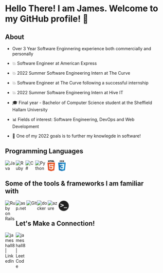 # Hello There! I am James. Welcome to my GitHub profile! 🎯

## About
- Over 3 Year Software Enginnering experience both commercially and personally

- 💥 Software Engineer at American Express
- 💥 2022 Summer Software Engineering Intern at The Curve
- 💥 Software Engineer at The Curve following a successful internship
- 💥 2022 Summer Software Engineering Intern at Hive IT
- 🎓 Final year - Bachelor of Computer Science student at the Sheffield Hallam University
- 📊 Fields of interest: Software Engineering, DevOps and Web Development
- 🚀 One of my 2022 goals is to further my knowlegde in software!

## Programming Languages
[<img align="left" alt="Java" width="35px" src="https://cdn4.iconfinder.com/data/icons/logos-and-brands/512/181_Java_logo_logos-512.png" />][java]
[<img align="left" alt="Ruby" width="32px" src="https://upload.wikimedia.org/wikipedia/commons/thumb/7/73/Ruby_logo.svg/1200px-Ruby_logo.svg.png" />][ruby]
[<img align="left" alt="C#" width="32px" src="https://e7.pngegg.com/pngimages/328/221/png-clipart-c-programming-language-logo-microsoft-visual-studio-net-framework-javascript-icon-purple-logo.png"/>][c#]
[<img align="left" alt="Python" width="35px" src="https://cdn.picpng.com/logo/language-logo-python-44976.png" />][python]
[<img align="left" alt="HTML5" width="35px" src="https://raw.githubusercontent.com/github/explore/80688e429a7d4ef2fca1e82350fe8e3517d3494d/topics/html/html.png" />][html]
[<img align="left" alt="CSS3" width="35px" src="https://raw.githubusercontent.com/github/explore/80688e429a7d4ef2fca1e82350fe8e3517d3494d/topics/css/css.png" />][css]
<br/>
<br/>

## Some of the tools & frameworks I am familiar with
[<img align="left" alt="Ruby on Rails" width="35px" src="https://www.spaceo.ca/wp-content/uploads/2020/12/startup_log.svg" />][ruby_on_rails]
[<img align="left" alt="asp.net" width="35px" src="https://e7.pngegg.com/pngimages/534/663/png-clipart-net-framework-software-framework-c-microsoft-asp-net-microsoft-blue-angle.png"/>][asp.net]
[<img align="left" alt="Git" width="35px" src="https://git-scm.com/images/logos/downloads/Git-Icon-1788C.png" />][git]
[<img align="left" alt="docker" width="35px" src="https://toppng.com/uploads/preview/docker-logo-116093594376yxkrwzocu.png" />][docker]
[<img align="left" alt="azure" width="35px" src="https://swimburger.net/media/ppnn3pcl/azure.png" />][azure]
[<img align="left" alt="Terminal" width="35px" src="https://raw.githubusercontent.com/github/explore/80688e429a7d4ef2fca1e82350fe8e3517d3494d/topics/terminal/terminal.png" />][terminal]


<br/>
<br/>

## Let's Make a Connection!
[<img align="left" alt="jameshall8 | LinkedIn" width="35px" src="https://cdn-icons-png.flaticon.com/512/174/174857.png" />][linkedin]
[<img align="left" alt="jameshall8 | LeetCode" width="35px" src="https://upload.wikimedia.org/wikipedia/commons/thumb/a/ab/LeetCode_logo_white_no_text.svg/1734px-LeetCode_logo_white_no_text.svg.png" />][leetcode]

<br/>
<br/>
<br/>

<!--LINKS-->
[python]: https://www.python.org/about/
[docker]: https://www.docker.com/
[azure]: https://azure.microsoft.com/en-us/
[ruby]: https://www.ruby-lang.org/en/about/
[java]: https://www.java.com/en/download/help/whatis_java.html
[c#]: https://en.wikipedia.org/wiki/C_Sharp_(programming_language)
[html]: https://developer.mozilla.org/en-US/docs/Web/HTML
[css]: https://developer.mozilla.org/en-US/docs/Web/CSS
[terminal]: https://www.linuxjournal.com/content/linux-command-line-interface-introduction-guide
[git]: https://git-scm.com/about
[ruby_on_rails]: https://rubyonrails.org/
[asp.net]: https://dotnet.microsoft.com/en-us/apps/aspnet

[linkedin]: https://www.linkedin.com/in/james-hall-software-engineer/
[leetcode]: https://leetcode.com/jameshall8/
